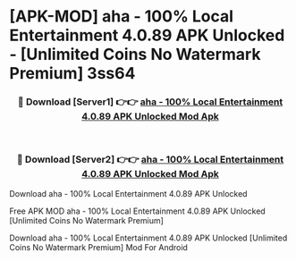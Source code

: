 # [APK-MOD] aha - 100% Local Entertainment 4.0.89 APK Unlocked - [Unlimited Coins No Watermark Premium] 3ss64



<div align="center">
<h3>🔴 Download [Server1] 👉👉 <a href="https://momento.my/?title=aha_-_100%_Local_Entertainment_4.0.89_APK_Unlocked">aha - 100% Local Entertainment 4.0.89 APK Unlocked Mod Apk</a></h3><br>

<h3>🔴 Download [Server2] 👉👉 <a href="https://momento.my/?title=aha_-_100%_Local_Entertainment_4.0.89_APK_Unlocked">aha - 100% Local Entertainment 4.0.89 APK Unlocked Mod Apk</a></h3>
</div>



Download aha - 100% Local Entertainment 4.0.89 APK Unlocked 

Free APK MOD aha - 100% Local Entertainment 4.0.89 APK Unlocked [Unlimited Coins No Watermark Premium]

Download aha - 100% Local Entertainment 4.0.89 APK Unlocked [Unlimited Coins No Watermark Premium] Mod For Android
